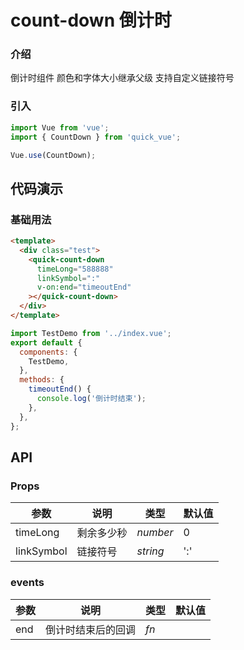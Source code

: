 # count-down 倒计时

### 介绍

倒计时组件 颜色和字体大小继承父级 支持自定义链接符号

### 引入

```js
import Vue from 'vue';
import { CountDown } from 'quick_vue';

Vue.use(CountDown);
```

## 代码演示

### 基础用法

```html
<template>
  <div class="test">
    <quick-count-down
      timeLong="588888"
      linkSymbol=":"
      v-on:end="timeoutEnd"
    ></quick-count-down>
  </div>
</template>
```

```js
import TestDemo from '../index.vue';
export default {
  components: {
    TestDemo,
  },
  methods: {
    timeoutEnd() {
      console.log('倒计时结束');
    },
  },
};
```

## API

### Props

| 参数       | 说明       | 类型     | 默认值 |
| ---------- | ---------- | -------- | ------ |
| timeLong   | 剩余多少秒 | _number_ | 0      |
| linkSymbol | 链接符号   | _string_ | ':'    |

### events

| 参数 | 说明               | 类型 | 默认值 |
| ---- | ------------------ | ---- | ------ |
| end  | 倒计时结束后的回调 | _fn_ |        |
